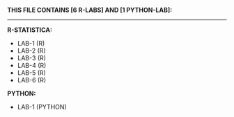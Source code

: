 **THIS FILE CONTAINS [6 R-LABS] AND [1 PYTHON-LAB]:**
***
**R-STATISTICA:**
* LAB-1 (R)
* LAB-2 (R)
* LAB-3 (R)
* LAB-4 (R)
* LAB-5 (R)
* LAB-6 (R)

**PYTHON:**
* LAB-1 (PYTHON)
